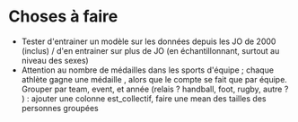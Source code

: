 # Choses à faire

- Tester d'entrainer un modèle sur les données depuis les JO de 2000 (inclus) / d'en entrainer sur plus de JO (en échantillonnant, surtout au niveau des sexes)
- Attention au nombre de médailles dans les sports d'équipe ; chaque athlète gagne une médaille , alors que le compte se fait que par équipe. Grouper par team, event, et année (relais ? handball, foot, rugby, autre ? ) : ajouter une colonne est_collectif, faire une mean des tailles des personnes groupées